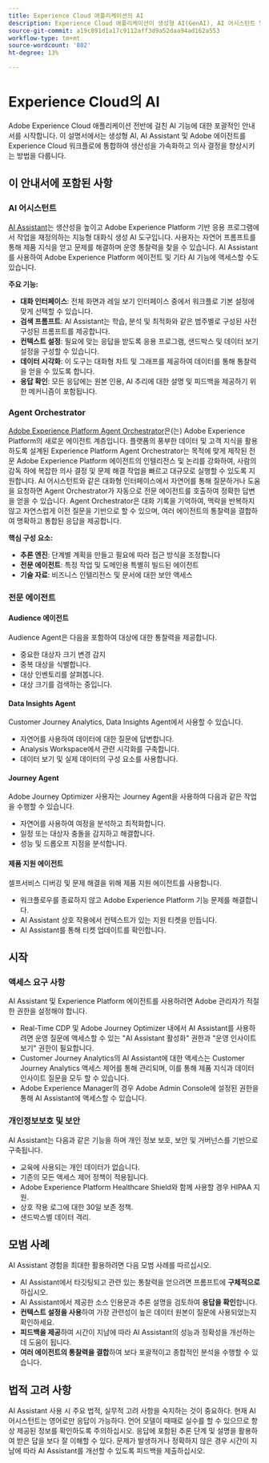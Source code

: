 ```yaml
---
title: Experience Cloud 애플리케이션의 AI
description: Experience Cloud 애플리케이션이 생성형 AI(GenAI), AI 어시스턴트 및 에이전틱 AI를 어떻게 사용하는지 알아봅니다.
source-git-commit: a19c891d1a17c9112aff3d9a52daa94ad162a553
workflow-type: tm+mt
source-wordcount: '802'
ht-degree: 13%

---
```


# Experience Cloud의 AI

Adobe Experience Cloud 애플리케이션 전반에 걸친 AI 기능에 대한 포괄적인 안내서를 시작합니다. 이 설명서에서는 생성형 AI, AI Assistant 및 Adobe 에이전트를 Experience Cloud 워크플로에 통합하여 생산성을 가속화하고 의사 결정을 향상시키는 방법을 다룹니다.

## 이 안내서에 포함된 사항

### AI 어시스턴트

[AI Assistant](./ai-assistant/ai-assistant-ui.md)는 생산성을 높이고 Adobe Experience Platform 기반 응용 프로그램에서 작업을 재정의하는 지능형 대화식 생성 AI 도구입니다. 사용자는 자연어 프롬프트를 통해 제품 지식을 얻고 문제를 해결하며 운영 통찰력을 찾을 수 있습니다. AI Assistant를 사용하여 Adobe Experience Platform 에이전트 및 기타 AI 기능에 액세스할 수도 있습니다.

**주요 기능:**

- **대화 인터페이스**: 전체 화면과 레일 보기 인터페이스 중에서 워크플로 기본 설정에 맞게 선택할 수 있습니다.
- **검색 프롬프트**: AI Assistant는 학습, 분석 및 최적화와 같은 범주별로 구성된 사전 구성된 프롬프트를 제공합니다.
- **컨텍스트 설정**: 필요에 맞는 응답을 받도록 응용 프로그램, 샌드박스 및 데이터 보기 설정을 구성할 수 있습니다.
- **데이터 시각화**: 이 도구는 대화형 차트 및 그래프를 제공하여 데이터를 통해 통찰력을 얻을 수 있도록 합니다.
- **응답 확인**: 모든 응답에는 원본 인용, AI 추리에 대한 설명 및 피드백을 제공하기 위한 메커니즘이 포함됩니다.


### Agent Orchestrator

[Adobe Experience Platform Agent Orchestrator](./agents/agent-orchestrator.md)은(는) Adobe Experience Platform의 새로운 에이전트 계층입니다. 플랫폼의 풍부한 데이터 및 고객 지식을 활용하도록 설계된 Experience Platform Agent Orchestrator는 목적에 맞게 제작된 전문 Adobe Experience Platform 에이전트의 인텔리전스 및 논리를 강화하여, 사람의 감독 하에 복잡한 의사 결정 및 문제 해결 작업을 빠르고 대규모로 실행할 수 있도록 지원합니다. AI 어시스턴트와 같은 대화형 인터페이스에서 자연어를 통해 질문하거나 도움을 요청하면 Agent Orchestrator가 자동으로 전문 에이전트를 호출하여 정확한 답변을 얻을 수 있습니다. Agent Orchestrator은 대화 기록을 기억하여, 맥락을 반복하지 않고 자연스럽게 이전 질문을 기반으로 할 수 있으며, 여러 에이전트의 통찰력을 결합하여 명확하고 통합된 응답을 제공합니다.

**핵심 구성 요소:**

- **추론 엔진**: 단계별 계획을 만들고 필요에 따라 접근 방식을 조정합니다
- **전문 에이전트**: 특정 작업 및 도메인용 특별히 빌드된 에이전트
- **기술 자료**: 비즈니스 인텔리전스 및 문서에 대한 보안 액세스

### 전문 에이전트

#### Audience 에이전트

Audience Agent은 다음을 포함하여 대상에 대한 통찰력을 제공합니다.

- 중요한 대상자 크기 변경 감지
- 중복 대상을 식별합니다.
- 대상 인벤토리를 살펴봅니다.
- 대상 크기를 검색하는 중입니다.

#### Data Insights Agent

Customer Journey Analytics, Data Insights Agent에서 사용할 수 있습니다.

- 자연어를 사용하여 데이터에 대한 질문에 답변합니다.
- Analysis Workspace에서 관련 시각화를 구축합니다.
- 데이터 보기 및 실제 데이터의 구성 요소를 사용합니다.

#### Journey Agent

Adobe Journey Optimizer 사용자는 Journey Agent을 사용하여 다음과 같은 작업을 수행할 수 있습니다.

- 자연어를 사용하여 여정을 분석하고 최적화합니다.
- 일정 또는 대상자 충돌을 감지하고 해결합니다.
- 성능 및 드롭오프 지점을 분석합니다.

#### 제품 지원 에이전트

셀프서비스 디버깅 및 문제 해결을 위해 제품 지원 에이전트를 사용합니다.

- 워크플로우를 종료하지 않고 Adobe Experience Platform 기능 문제를 해결합니다.
- AI Assistant 상호 작용에서 컨텍스트가 있는 지원 티켓을 만듭니다.
- AI Assistant를 통해 티켓 업데이트를 확인합니다.

## 시작

### 액세스 요구 사항

AI Assistant 및 Experience Platform 에이전트를 사용하려면 Adobe 관리자가 적절한 권한을 설정해야 합니다.

- Real-Time CDP 및 Adobe Journey Optimizer 내에서 AI Assistant를 사용하려면 운영 질문에 액세스할 수 있는 &quot;AI Assistant 활성화&quot; 권한과 &quot;운영 인사이트 보기&quot; 권한이 필요합니다.
- Customer Journey Analytics의 AI Assistant에 대한 액세스는 Customer Journey Analytics 액세스 제어를 통해 관리되며, 이를 통해 제품 지식과 데이터 인사이트 질문을 모두 할 수 있습니다.
- Adobe Experience Manager의 경우 Adobe Admin Console에 설정된 권한을 통해 AI Assistant에 액세스할 수 있습니다.

### 개인정보보호 및 보안

AI Assistant는 다음과 같은 기능을 하며 개인 정보 보호, 보안 및 거버넌스를 기반으로 구축됩니다.

- 교육에 사용되는 개인 데이터가 없습니다.
- 기존의 모든 액세스 제어 정책이 적용됩니다.
- Adobe Experience Platform Healthcare Shield와 함께 사용할 경우 HIPAA 지원.
- 상호 작용 로그에 대한 30일 보존 정책.
- 샌드박스별 데이터 격리.

## 모범 사례

AI Assistant 경험을 최대한 활용하려면 다음 모범 사례를 따르십시오.

- AI Assistant에서 타깃팅되고 관련 있는 통찰력을 얻으려면 프롬프트에 **구체적으로**&#x200B;하십시오.
- AI Assistant에서 제공한 소스 인용문과 추론 설명을 검토하여 **응답을 확인**&#x200B;합니다.
- **컨텍스트 설정을 사용**&#x200B;하여 가장 관련성이 높은 데이터 원본이 질문에 사용되었는지 확인하세요.
- **피드백을 제공**&#x200B;하여 시간이 지남에 따라 AI Assistant의 성능과 정확성을 개선하는 데 도움이 됩니다.
- **여러 에이전트의 통찰력을 결합**&#x200B;하여 보다 포괄적이고 종합적인 분석을 수행할 수 있습니다.

## 법적 고려 사항

AI Assistant 사용 시 주요 법적, 실무적 고려 사항을 숙지하는 것이 중요하다. 현재 AI 어시스턴트는 영어로만 응답이 가능하다. 언어 모델이 때때로 실수를 할 수 있으므로 항상 제공된 정보를 확인하도록 주의하십시오. 응답에 포함된 추론 단계 및 설명을 활용하여 받은 답을 보다 잘 이해할 수 있다. 문제가 발생하거나 정확하지 않은 경우 시간이 지남에 따라 AI Assistant를 개선할 수 있도록 피드백을 제출하십시오.
